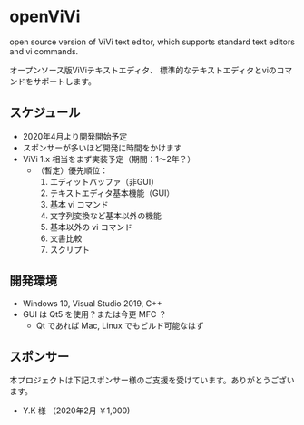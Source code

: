 # openViVi
open source version of ViVi text editor, which supports standard text editors and vi commands.

オープンソース版ViViテキストエディタ、
標準的なテキストエディタとviのコマンドをサポートします。

## スケジュール
- 2020年4月より開発開始予定
- スポンサーが多いほど開発に時間をかけます
- ViVi 1.x 相当をまず実装予定（期間：1～2年？）
  - （暫定）優先順位：
    1. エディットバッファ（非GUI）
    1. テキストエディタ基本機能（GUI）
    1. 基本 vi コマンド
    1. 文字列変換など基本以外の機能
    1. 基本以外の vi コマンド
    1. 文書比較
    1. スクリプト

## 開発環境
- Windows 10, Visual Studio 2019, C++
- GUI は Qt5 を使用？または今更 MFC ？
  - Qt であれば Mac, Linux でもビルド可能なはず

## スポンサー
本プロジェクトは下記スポンサー様のご支援を受けています。ありがとうございます。
- Y.K 様 （2020年2月 ￥1,000)
